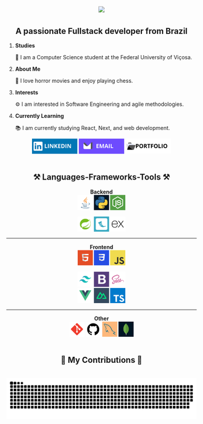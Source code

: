 <h1 align="center">
    <img src="https://readme-typing-svg.herokuapp.com/?font=Righteous&size=35&center=true&vCenter=true&Color=white&width=500&height=70&duration=4000&lines=Hi+There!+👋;+I'm+João+Belfort!;+Tudo+Baum?+😊" />
</h1>

<div align="center">
  <h2>A passionate Fullstack developer from Brazil</h2>
  <ol align="left">
    <li>
      <strong>Studies</strong>
      <p>🌱 I am a Computer Science student at the Federal University of Viçosa.</p>
    </li>
    <li>
      <strong>About Me</strong>
      <p>👻 I love horror movies and enjoy playing chess.</p>
    </li>
    <li>
      <strong>Interests</strong>
      <p>⚙️ I am interested in Software Engineering and agile methodologies.</p>
    </li>
    <li>
      <strong>Currently Learning</strong>
      <p>📚 I am currently studying React, Next, and web development.</p>
    </li>
  </ol>
</div>

<div display="flex" align="center">
  <a href="https://www.linkedin.com/in/belfortjoao"><img src="icons/linkedin.png" alt="LinkedIn" width="120" height="40"></a>
  <a href="mailto:belfort.joao@proton.me"><img src="icons/email.png" alt="Instagram" width="120" height="40"></a>
  <a href="https://portfolio-beige-ten-60.vercel.app/"><img src="icons/portfolio.png" alt="Twitter" width="120" height="40"></a>
</div>
  
<div display="inline_block" align="center"><br>
  <h2>⚒️ Languages-Frameworks-Tools ⚒️</h2>
  <strong>Backend<strong>
  <br/>
    <a href="https://www.java.com"><img src="icons/Java.png" alt="Java" width="40" height="40"></a>
      <a href="https://www.python.org"><img src="icons/python.png" alt="Python" width="40" height="40"></a>
        <a href="https://nodejs.org"><img src="icons/NodeJS.png" alt="Node.js" width="40" height="40"></a>

<a href="https://spring.io/"><img src="icons/Spring.png" alt="Spring" width="40" height="40"></a>
<a href="https://flask.palletsprojects.com"><img src="icons/Flask.png" alt="Flask" width="40" height="40"></a>
<a href="https://expressjs.com"><img src="icons/Express.png" alt="Express.js" width="40" height="40"></a>

  <hr/>
  <strong>Frontend<strong>
  <br/>
  <a href="https://developer.mozilla.org/en-US/docs/Web/HTML"><img src="icons/HTML.png" alt="HTML" width="40" height="40"></a>
  <a href="https://developer.mozilla.org/en-US/docs/Web/CSS"><img src="icons/CSS.png" alt="CSS" width="40" height="40"></a>
  <a href="https://developer.mozilla.org/en-US/docs/Web/Javascript"><img src="icons/JavaScript.png" alt="JavaScript" width="40" height="40"></a>

<a href="https://tailwindcss.com"><img src="icons/Tailwind.png" alt="Tailwind" width="40" height="40"></a>
<a href="https://getbootstrap.com"><img src="icons/Bootstrap.png" alt="Bootstrap" width="40" height="40"></a> <a href="https://sass-lang.com"><img src="icons/Sass.png" alt="Sass" width="40" height="40"></a>
<br/>
<a href="https://vuejs.org"><img src="icons/Vue.png" alt="Vue.js" width="40" height="40"></a>
<a href="https://nuxtjs.org"><img src="icons/Nuxt.png" alt="Nuxt.js" width="40" height="40"></a>
<a href="https://www.typescriptlang.org"><img src="icons/Typescript.png" alt="TypeScript" width="40" height="40"></a>

  <hr/>
  <strong>Other<strong>
  <br/>
  <a href="https://git-scm.com"><img src="icons/Git.png" alt="Git" width="40" height="40"></a>
  <a href="https://github.com"><img src="icons/GitHub.png" alt="GitHub" width="40" height="40" border-radius="15px"></a>
  <a href="https://www.mysql.com/"><img src="icons/MySQL.png" alt="MySQL" width="40" height="40"></a>
<a href="https://www.mongodb.com"><img src="icons/MongoDB.png" alt="MongoDB" width="40" height="40"></a>
  <br/><br/>
  
</div>

<div align="center">
  
  <h2>🐍 My Contributions 🐍</h2>
  <br>
  <img alt="snake eating my contributions" src="https://raw.githubusercontent.com/BelfortJoao/BelfortJoao/output/github-contribution-grid-snake.svg" />
  
  <br/><br/><br/>
</div>

<br/>
